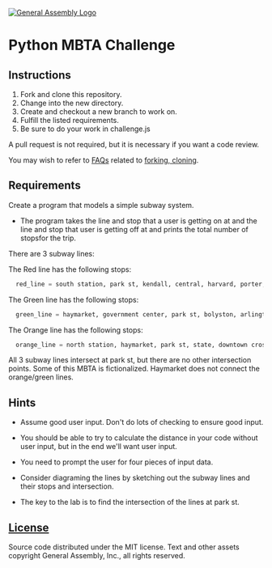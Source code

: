 [![General Assembly Logo](https://camo.githubusercontent.com/1a91b05b8f4d44b5bbfb83abac2b0996d8e26c92/687474703a2f2f692e696d6775722e636f6d2f6b6538555354712e706e67)](https://generalassemb.ly/education/web-development-immersive)

# Python MBTA Challenge

## Instructions

1. Fork and clone this repository.
2. Change into the new directory.
3. Create and checkout a new branch to work on.
4. Fulfill the listed requirements.
5. Be sure to do your work in challenge.js

A pull request is not required, but it is necessary if you want a code review.

You may wish to refer to [FAQs](https://github.com/ga-wdi-boston/meta/wiki/)
related to [forking,
cloning](https://github.com/ga-wdi-boston/meta/wiki/ForkAndClone).

## Requirements

Create a program that models a simple subway system.

- The program takes the line and stop that a user is getting on at and the
  line and stop that user is getting off at and prints the total number of
  stopsfor the trip.

There are 3 subway lines:

The Red line has the following stops:

```py
  red_line = south station, park st, kendall, central, harvard, porter, davis, alewife
```

The Green line has the following stops:

```py
  green_line = haymarket, government center, park st, bolyston, arlington, copley
```

The Orange line has the following stops:

```py
  orange_line = north station, haymarket, park st, state, downtown crossing, chinatown, back bay, forest hills
```

All 3 subway lines intersect at park st, but there are no other intersection
points. Some of this MBTA is fictionalized. Haymarket does not connect the
orange/green lines.

## Hints

- Assume good user input. Don't do lots of checking to ensure good input.

- You should be able to try to calculate the distance in your code without
  user input, but in the end we'll want user input.

- You need to prompt the user for four pieces of input data.

- Consider diagraming the lines by sketching out the subway lines and their
  stops and intersection.

- The key to the lab is to find the intersection of the lines at park st.

## [License](LICENSE)

Source code distributed under the MIT license. Text and other assets copyright
General Assembly, Inc., all rights reserved.
